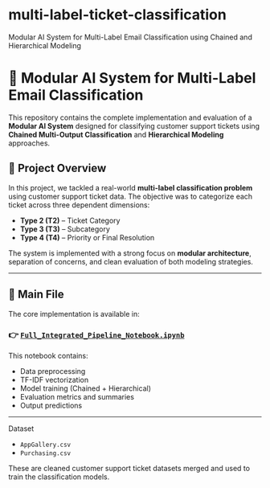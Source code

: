 # multi-label-ticket-classification
Modular AI System for Multi-Label Email Classification using Chained and Hierarchical Modeling
# 🧠 Modular AI System for Multi-Label Email Classification

This repository contains the complete implementation and evaluation of a **Modular AI System** designed for classifying customer support tickets using **Chained Multi-Output Classification** and **Hierarchical Modeling** approaches.

## 📂 Project Overview

In this project, we tackled a real-world **multi-label classification problem** using customer support ticket data. The objective was to categorize each ticket across three dependent dimensions:

- **Type 2 (T2)** – Ticket Category  
- **Type 3 (T3)** – Subcategory  
- **Type 4 (T4)** – Priority or Final Resolution  

The system is implemented with a strong focus on **modular architecture**, separation of concerns, and clean evaluation of both modeling strategies.

---

## 📌 Main File

The core implementation is available in:

### 👉 [`Full_Integrated_Pipeline_Notebook.ipynb`](./notebooks/Full_Integrated_Pipeline_Notebook.ipynb)

This notebook contains:
- Data preprocessing
- TF-IDF vectorization
- Model training (Chained + Hierarchical)
- Evaluation metrics and summaries
- Output predictions

---

 Dataset

- `AppGallery.csv`  
- `Purchasing.csv`

These are cleaned customer support ticket datasets merged and used to train the classification models.





